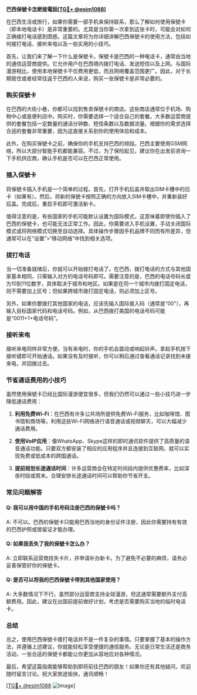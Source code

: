 **巴西保號卡怎麽接電話[[TG💪+ @esim1088](https://t.me/s/esim1088)]**

在巴西生活或旅行，如果你需要一部手机来保持联系，那么了解如何使用保號卡（即本地电话卡）是非常重要的。尤其是当你第一次拿到这张卡时，可能会对如何正确接打电话感到困惑。这篇文章将为你详细讲解巴西保號卡的使用方法，包括如何接打电话、接听来电以及一些实用的小技巧。

首先，让我们来了解一下什么是保號卡。保號卡是巴西的一种电话卡，通常由当地的通信运营商提供。它允许用户在巴西境内拨打电话、发送短信以及上网。与国际漫游相比，使用本地保號卡不仅费用更低，而且网络覆盖范围更广。因此，对于长期居住或者经常往返于巴西的人来说，购买一张保號卡是非常必要的。

### **购买保號卡**

在巴西的大街小巷，你都可以找到售卖保號卡的商店。这些商店通常位于机场、购物中心或是便利店中。购买时，你需要选择一个适合自己的套餐。大多数运营商提供的套餐包括一定数量的通话分钟数、短信条数以及数据流量。根据你的需求选择合适的套餐非常重要，因为这直接关系到你的使用体验和成本。

此外，在购买保號卡之前，确保你的手机支持巴西的频段。巴西主要使用GSM网络，所以大部分智能手机都能兼容。不过，为了保险起见，建议你在出发前咨询一下手机供应商，确认手机是否可以在巴西正常使用。

### **插入保號卡**

将保號卡插入手机是一个简单的过程。首先，打开手机后盖并取出SIM卡槽中的旧卡（如果有）。然后，将新的保號卡按照正确的方向放入SIM卡槽中，并重新装好后盖。完成后，重启手机即可激活新卡。

值得注意的是，有些国家的手机可能默认设置为国际模式，这意味着即使你插入了巴西的保號卡，也可能无法正常工作。因此，你需要进入手机设置，手动关闭国际模式或将网络模式切换至自动选择。具体操作步骤因手机品牌不同而有所差异，但通常可以在“设置”>“移动网络”中找到相关选项。

### **拨打电话**

当一切准备就绪后，你就可以开始拨打电话了。在巴西，拨打电话的方式与其他国家基本相同，只需输入对方的电话号码即可。需要注意的是，巴西的电话号码长度为10到11位数字，具体取决于城市和地区。如果是在同一个城市内拨打固定电话，则不需要加上区号；但如果跨城市拨打固定电话，则必须加上区号。

另外，如果你要拨打其他国家的电话，应该先输入国际接入码（通常是“00”），再输入目标国家代码和电话号码。例如，从巴西拨打美国的电话号码可能是“0011+1+电话号码”。

### **接听来电**

接听来电同样非常方便。当有来电时，你的手机会震动或响起铃声。拿起手机按下接听键即可开始通话。如果没有及时接听，你可以稍后通过查看通话记录找到未接来电，并回拨过去。

### **节省通话费用的小技巧**

虽然使用保號卡已经比国际漫游便宜很多，但我们仍然可以通过一些小技巧进一步降低通话费用：

1. **利用免费Wi-Fi**：在巴西有许多公共场所提供免费Wi-Fi服务，比如咖啡馆、图书馆和商场等。利用这些Wi-Fi网络进行语音通话或视频聊天，可以大幅减少通话费用。
   
2. **使用VoIP应用**：像WhatsApp、Skype这样的即时通讯软件提供了高质量的语音通话功能。只要双方都安装了相应的应用程序并且连接到互联网，就可以实现免费或低成本的跨国通话。

3. **提前规划长途通话时间**：许多运营商会在特定时间段内提供优惠费率，比如深夜时段或周末。合理安排长途通话时间可以帮助你节省开支。

### **常见问题解答**

#### Q: 我可以用中国的手机号码注册巴西的保號卡吗？
A: 不可以。巴西的保號卡只能用巴西当地的身份证件注册，因此你需要持有有效的巴西护照或居留证才能办理。

#### Q: 如果我丢失了我的保號卡怎么办？
A: 立即联系运营商挂失卡片，并申请补办新卡。为了避免不必要的麻烦，请务必妥善保管好你的保號卡。

#### Q: 是否可以将我的巴西保號卡带到其他国家使用？
A: 大多数情况下不行。虽然部分运营商支持全球漫游，但这通常需要额外支付高额费用。因此，建议在出国前提前做好计划，考虑是否需要购买当地的临时电话卡。

### **总结**

总之，使用巴西保號卡接打电话并不是一件复杂的事情。只要掌握了基本的操作方法，并遵循上述建议，你就能轻松享受便捷的通信服务。无论是日常生活还是商务活动，一张合适的保號卡都能让你更加从容地应对各种情况。

最后，希望这篇指南能够帮助到即将前往巴西的朋友！如果你还有其他疑问，欢迎随时留言讨论。祝大家旅途愉快，通讯顺畅！

[[TG💪+ @esim1088](https://t.me/s/esim1088) ![Image](https://i.postimg.cc/4NQfJmqS/Snipaste-2025-05-13-00-14-12.png)]